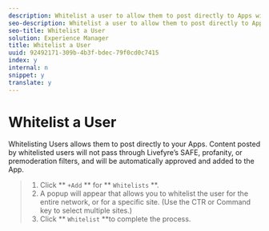 ```yaml
---
description: Whitelist a user to allow them to post directly to Apps without being moderatated.
seo-description: Whitelist a user to allow them to post directly to Apps without being moderatated.
seo-title: Whitelist a User
solution: Experience Manager
title: Whitelist a User
uuid: 92492171-309b-4b3f-bdec-79f0cd0c7415
index: y
internal: n
snippet: y
translate: y
---
```


# Whitelist a User

Whitelisting Users allows them to post directly to your Apps. Content posted by whitelisted users will not pass through Livefyre’s SAFE, profanity, or premoderation filters, and will be automatically approved and added to the App.

>1. Click ** `+Add` ** for ** `Whitelists` **.
>1. A popup will appear that allows you to whitelist the user for the entire network, or for a specific site. (Use the CTR or Command key to select multiple sites.)
>1. Click ** `Whitelist` **to complete the process.
